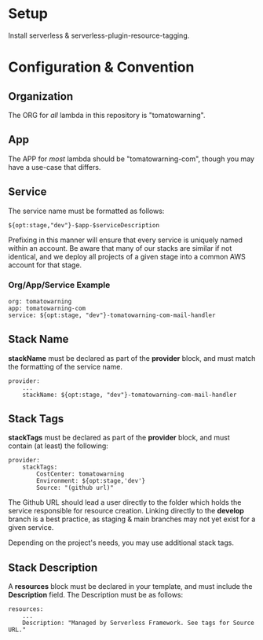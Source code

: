 # Setup

Install serverless & serverless-plugin-resource-tagging. 

# Configuration & Convention

## Organization
The ORG for *all* lambda in this repository is "tomatowarning". 

## App 
The APP for *most* lambda should be "tomatowarning-com", though you may have a use-case that differs.

## Service

The service name must be formatted as follows:

    ${opt:stage,"dev"}-$app-$serviceDescription

Prefixing in this manner will ensure that every service is uniquely named within an account.
Be aware that many of our stacks are similar if not identical, and we deploy all projects of a
given stage into a common AWS account for that stage. 

### Org/App/Service Example

    org: tomatowarning
    app: tomatowarning-com
    service: ${opt:stage, "dev"}-tomatowarning-com-mail-handler 

## Stack Name

**stackName** must be declared as part of the **provider** block, and must match the formatting of the service name. 

    provider:
        ...
        stackName: ${opt:stage, "dev"}-tomatowarning-com-mail-handler

## Stack Tags

**stackTags** must be declared as part of the **provider** block, and must contain (at least) the following:

    provider:
        stackTags:
            CostCenter: tomatowarning
            Environment: ${opt:stage,'dev'}
            Source: "(github url)"

The Github URL should lead a user directly to the folder which holds the service responsible for resource creation.
Linking directly to the **develop** branch is a best practice, as staging & main branches may not yet exist for a given service.

Depending on the project's needs, you may use additional stack tags.

## Stack Description

A **resources** block must be declared in your template, and must include the **Description** field. The Description
must be as follows:

    resources:
        ...
        Description: "Managed by Serverless Framework. See tags for Source URL." 
